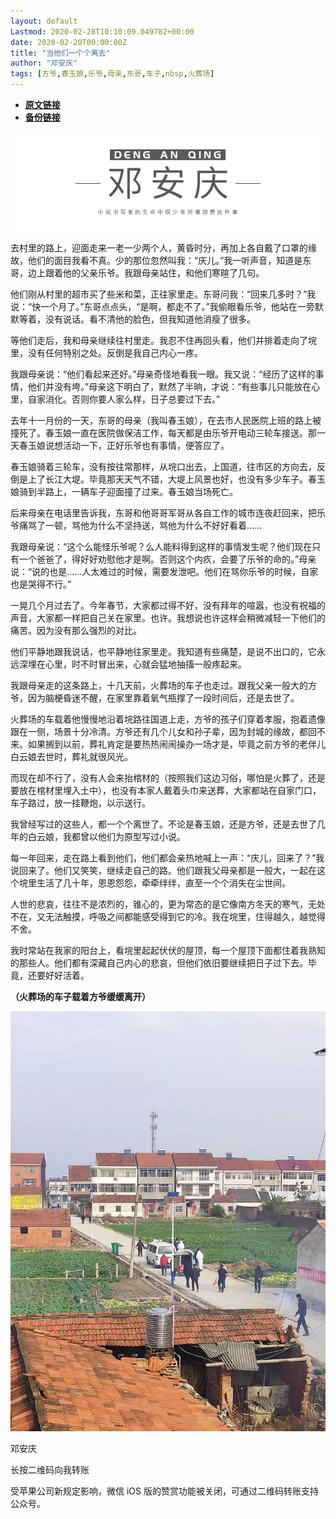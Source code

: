 ```yaml
---
layout: default
Lastmod: 2020-02-28T10:10:09.049782+00:00
date: 2020-02-20T00:00:00Z
title: "当他们一个个离去"
author: "邓安庆"
tags: [方爷,春玉娘,乐爷,母亲,东哥,车子,nbsp,火葬场]
---
```


* [**原文链接**](http://mp.weixin.qq.com/s?__biz=MzA4MTA1NDU3Ng==&amp;mid=2650647458&amp;idx=1&amp;sn=b12aeebb3140d6cc2bac1cb409d9d66c&amp;chksm=8793d5bdb0e45cab7d1e76e2b81a27391d4b57782d995df9066471ba3df8198f42ba5c31538b#rd)
* [**备份链接**](http://archive.ph/w1VCh)


![](/images/post/e7f5a439b4fcc64bfef80285a5bc689c.jpg)

去村里的路上，迎面走来一老一少两个人，黄昏时分，再加上各自戴了口罩的缘故，他们的面目我看不真。少的那位忽然叫我：“庆儿。”我一听声音，知道是东哥，边上跟着他的父亲乐爷。我跟母亲站住，和他们寒暄了几句。

他们刚从村里的超市买了些米和菜，正往家里走。东哥问我：“回来几多时？”我说：“快一个月了。”东哥点点头，“是啊，都走不了。”我偷眼看乐爷，他站在一旁默默等着，没有说话。看不清他的脸色，但我知道他消瘦了很多。  

等他们走后，我和母亲继续往村里走。我忍不住再回头看，他们并排着走向了垸里，没有任何特别之处。反倒是我自己内心一疼。

我跟母亲说：“他们看起来还好。”母亲奇怪地看我一眼。我又说：“经历了这样的事情，他们并没有垮。”母亲这下明白了，默然了半晌，才说：“有些事儿只能放在心里，自家消化。否则你要人家么样，日子总要过下去。”

去年十一月份的一天，东哥的母亲（我叫春玉娘），在去市人民医院上班的路上被撞死了。春玉娘一直在医院做保洁工作，每天都是由乐爷开电动三轮车接送。那一天春玉娘说想活动一下，正好乐爷也有事情，便答应了。

春玉娘骑着三轮车，没有按往常那样，从垸口出去，上国道，往市区的方向去，反倒是上了长江大堤。毕竟那天天气不错，大堤上风景也好，也没有多少车子。春玉娘骑到半路上，一辆车子迎面撞了过来。春玉娘当场死亡。

后来母亲在电话里告诉我，东哥和他哥哥军哥从各自工作的城市连夜赶回来，把乐爷痛骂了一顿，骂他为什么不坚持送，骂他为什么不好好看着……

我跟母亲说：“这个么能怪乐爷呢？么人能料得到这样的事情发生呢？他们现在只有一个爸爸了，得好好劝慰他才是啊。否则这个内疚，会要了乐爷的命的。”母亲说：“说的也是……人太难过的时候，需要发泄吧。他们在骂你乐爷的时候，自家也是哭得不行。”

一晃几个月过去了。今年春节，大家都过得不好，没有拜年的喧嚣，也没有祝福的声音，大家都一样把自己关在家里。也许。我想说也许这样会稍微减轻一下他们的痛苦。因为没有那么强烈的对比。

他们平静地跟我说话，也平静地往家里走。我知道有些痛楚，是说不出口的，它永远深埋在心里，时不时冒出来，心就会猛地抽搐一般疼起来。

我跟母亲走的这条路上，十几天前，火葬场的车子也走过。跟我父亲一般大的方爷，因为脑梗昏迷不醒，在家里靠着氧气瓶撑了一段时间后，还是去世了。

火葬场的车载着他慢慢地沿着垸路往国道上走，方爷的孩子们穿着孝服，抱着遗像跟在一侧，场景十分冷清。方爷还有几个儿女和孙子辈，因为封城的缘故，都回不来。如果搁到以前，葬礼肯定是要热热闹闹操办一场才是，毕竟之前方爷的老伴儿白云娘去世时，葬礼就很风光。

而现在却不行了，没有人会来抬棺材的（按照我们这边习俗，哪怕是火葬了，还是要放在棺材里埋入土中），也没有本家人戴着头巾来送葬，大家都站在自家门口，车子路过，放一挂鞭炮，以示送行。

我曾经写过的这些人，都一个个离世了。不论是春玉娘，还是方爷，还是去世了几年的白云娘，我都曾以他们为原型写过小说。

每一年回来，走在路上看到他们，他们都会亲热地喊上一声：“庆儿，回来了？”我说回来了。他们又笑笑，继续走自己的路。他们跟我父母亲都是一般大，一起在这个垸里生活了几十年，恩恩怨怨，牵牵绊绊，直至一个个消失在尘世间。

人世的悲哀，往往不是浓烈的，锥心的，更为常态的是它像南方冬天的寒气，无处不在，又无法触摸，呼吸之间都能感受得到它的冷。我在垸里，住得越久，越觉得不舍。

我时常站在我家的阳台上，看垸里起起伏伏的屋顶，每一个屋顶下面都住着我熟知的那些人。他们都有深藏自己内心的悲哀，但他们依旧要继续把日子过下去。毕竟，还要好好活着。

**（火葬场的车子载着方爷缓缓离开）**

![](/images/post/d70fd56bf0a72b90f204c52860d9b5f2.jpg)

邓安庆

长按二维码向我转账

受苹果公司新规定影响，微信 iOS 版的赞赏功能被关闭，可通过二维码转账支持公众号。

